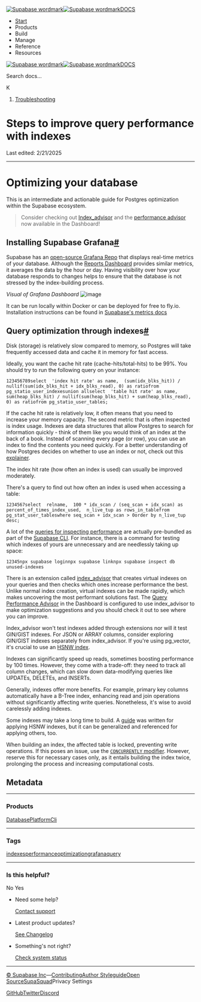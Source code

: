 [![Supabase wordmark](https://supabase.com/docs/_next/image?url=%2Fdocs%2Fsupabase-dark.svg&w=256&q=75&dpl=dpl_5BYG5BkQhU19GEfZfhcgAbeGcRQo)![Supabase wordmark](https://supabase.com/docs/_next/image?url=%2Fdocs%2Fsupabase-light.svg&w=256&q=75&dpl=dpl_5BYG5BkQhU19GEfZfhcgAbeGcRQo)DOCS](https://supabase.com/docs)

-   [Start](https://supabase.com/docs/guides/getting-started)
-   Products
-   Build
-   Manage
-   Reference
-   Resources

[![Supabase wordmark](https://supabase.com/docs/_next/image?url=%2Fdocs%2Fsupabase-dark.svg&w=256&q=75&dpl=dpl_5BYG5BkQhU19GEfZfhcgAbeGcRQo)![Supabase wordmark](https://supabase.com/docs/_next/image?url=%2Fdocs%2Fsupabase-light.svg&w=256&q=75&dpl=dpl_5BYG5BkQhU19GEfZfhcgAbeGcRQo)DOCS](https://supabase.com/docs)

Search docs...

K

1.  [Troubleshooting](https://supabase.com/docs/guides/troubleshooting)

# Steps to improve query performance with indexes

Last edited: 2/21/2025

* * *

# Optimizing your database

This is an intermediate and actionable guide for Postgres optimization within the Supabase ecosystem.

> Consider checking out [Index\_advisor](https://supabase.com/docs/guides/database/extensions/index_advisor) and the [performance advisor](https://supabase.com/dashboard/project/_/database/performance-advisor) now available in the Dashboard!

## Installing Supabase Grafana[#](#installing-supabase-grafana)

Supabase has an [open-source Grafana Repo](https://github.com/supabase/supabase-grafana) that displays real-time metrics of your database. Although the [Reports Dashboard](https://supabase.com/dashboard/project/_/reports) provides similar metrics, it averages the data by the hour or day. Having visibility over how your database responds to changes helps to ensure that the database is not stressed by the index-building process.

_Visual of Grafana Dashboard_ ![image](https://supabase.com/docs/img/troubleshooting/18ed2c88-332e-4e66-b9b4-c37e99a39104.png)

It can be run locally within Docker or can be deployed for free to fly.io. Installation instructions can be found in [Supabase's metrics docs](https://supabase.com/docs/guides/platform/metrics#deploying-supabase-grafana)

## Query optimization through indexes[#](#query-optimization-through-indexes)

Disk (storage) is relatively slow compared to memory, so Postgres will take frequently accessed data and cache it in memory for fast access.

Ideally, you want the cache hit rate (cache-hits/total-hits) to be 99%. You should try to run the following query on your instance:

```
123456789select  'index hit rate' as name,  (sum(idx_blks_hit)) / nullif(sum(idx_blks_hit + idx_blks_read), 0) as ratiofrom pg_statio_user_indexesunion allselect  'table hit rate' as name,  sum(heap_blks_hit) / nullif(sum(heap_blks_hit) + sum(heap_blks_read), 0) as ratiofrom pg_statio_user_tables;
```

If the cache hit rate is relatively low, it often means that you need to increase your memory capacity. The second metric that is often inspected is index usage. Indexes are data structures that allow Postgres to search for information quickly - think of them like you would think of an index at the back of a book. Instead of scanning every page (or row), you can use an index to find the contents you need quickly. For a better understanding of how Postgres decides on whether to use an index or not, check out this [explainer](https://github.com/orgs/supabase/discussions/26959).

The index hit rate (how often an index is used) can usually be improved moderately.

There's a query to find out how often an index is used when accessing a table:

```
1234567select  relname,  100 * idx_scan / (seq_scan + idx_scan) as percent_of_times_index_used,  n_live_tup as rows_in_tablefrom pg_stat_user_tableswhere seq_scan + idx_scan > 0order by n_live_tup desc;
```

A lot of the [queries for inspecting performance](https://supabase.com/docs/reference/cli/supabase-inspect-db) are actually pre-bundled as part of the [Supabase CLI](https://supabase.com/docs/guides/cli/getting-started). For instance, there is a command for testing which indexes of yours are unnecessary and are needlessly taking up space:

```
12345npx supabase loginnpx supabase linknpx supabase inspect db unused-indexes
```

There is an extension called [index\_advisor](https://supabase.com/docs/guides/database/extensions/index_advisor) that creates virtual indexes on your queries and then checks which ones increase performance the best. Unlike normal index creation, virtual indexes can be made rapidly, which makes uncovering the most performant solutions fast. The [Query Performance Advisor](https://supabase.com/dashboard/project/_/database/query-performance) in the Dashboard is configured to use index\_advisor to make optimization suggestions and you should check it out to see where you can improve.

Index\_advisor won't test indexes added through extensions nor will it test GIN/GIST indexes. For JSON or ARRAY columns, consider exploring GIN/GIST indexes separately from index\_advisor. If you're using pg\_vector, it's crucial to use an [HSNW index](https://github.com/orgs/supabase/discussions/21379).

Indexes can significantly speed up reads, sometimes boosting performance by 100 times. However, they come with a trade-off: they need to track all column changes, which can slow down data-modifying queries like UPDATEs, DELETEs, and INSERTs.

Generally, indexes offer more benefits. For example, primary key columns automatically have a B-Tree index, enhancing read and join operations without significantly affecting write queries. Nonetheless, it's wise to avoid carelessly adding indexes.

Some indexes may take a long time to build. A [guide](https://github.com/orgs/supabase/discussions/21379) was written for applying HSNW indexes, but it can be generalized and referenced for applying others, too.

When building an index, the affected table is locked, preventing write operations. If this poses an issue, use the [`CONCURRENTLY` modifier](https://www.postgresql.org/docs/current/sql-createindex.html). However, reserve this for necessary cases only, as it entails building the index twice, prolonging the process and increasing computational costs.

## Metadata

* * *

### Products

[Database](https://supabase.com/docs/guides/troubleshooting?products=database)[Platform](https://supabase.com/docs/guides/troubleshooting?products=platform)[Cli](https://supabase.com/docs/guides/troubleshooting?products=cli)

* * *

### Tags

[indexes](https://supabase.com/docs/guides/troubleshooting?tags=indexes)[performance](https://supabase.com/docs/guides/troubleshooting?tags=performance)[optimization](https://supabase.com/docs/guides/troubleshooting?tags=optimization)[grafana](https://supabase.com/docs/guides/troubleshooting?tags=grafana)[query](https://supabase.com/docs/guides/troubleshooting?tags=query)

* * *

### Is this helpful?

No Yes

-   Need some help?
    
    [Contact support](https://supabase.com/support)
-   Latest product updates?
    
    [See Changelog](https://supabase.com/changelog)
-   Something's not right?
    
    [Check system status](https://status.supabase.com/)

* * *

[© Supabase Inc](https://supabase.com/)—[Contributing](https://github.com/supabase/supabase/blob/master/apps/docs/DEVELOPERS.md)[Author Styleguide](https://github.com/supabase/supabase/blob/master/apps/docs/CONTRIBUTING.md)[Open Source](https://supabase.com/open-source)[SupaSquad](https://supabase.com/supasquad)Privacy Settings

[GitHub](https://github.com/supabase/supabase)[Twitter](https://twitter.com/supabase)[Discord](https://discord.supabase.com/)